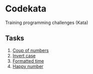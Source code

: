 # Codekata
Training programming challenges (Kata)

## Tasks
1. [Coup of numbers](tasks/1-coup-of-numbers/)
1. [Invert case](tasks/2-invert-case/)
1. [Formatted time](tasks/3-formatted-time/)
1. [Happy number](tasks/4-happy-number/)
